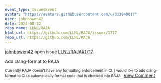 ```yaml
---
event_type: IssuesEvent
avatar: "https://avatars.githubusercontent.com/u/31394001?"
user: johnbowen42
date: 2024-08-22
repo_name: LLNL/RAJA
html_url: https://github.com/LLNL/RAJA/issues/1717
repo_url: https://github.com/LLNL/RAJA
---
```


<a href='https://github.com/johnbowen42' target='_blank'>johnbowen42</a> open issue <a href='https://github.com/LLNL/RAJA/issues/1717' target='_blank'>LLNL/RAJA#1717</a>.

<p>Add clang-format to RAJA</p><small>Currently RAJA doesn't have any formatting enforcement in CI.  I would like to add clang-format to CI to automatically format code that is checked into RAJA...</small><a href='https://github.com/LLNL/RAJA/issues/1717' target='_blank'>View Comment</a>